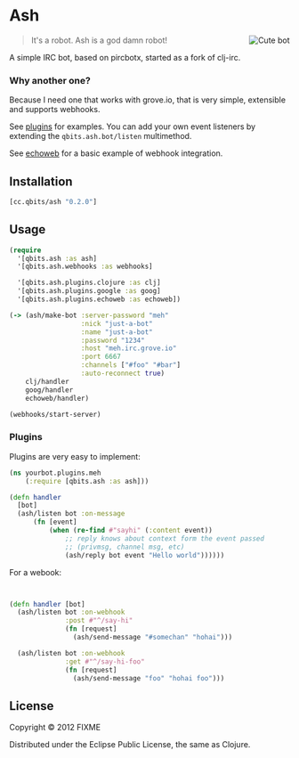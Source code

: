 
# Ash

<img src="http://cloud.github.com/downloads/mpenet/ash/ash.jpg"
 alt="Cute bot" title="Cute bot" align="right"  />

> It's a robot. Ash is a god damn robot!

A simple IRC bot, based on pircbotx, started as a fork of clj-irc.

### Why another one?

Because I need one that works with grove.io, that is very simple,
extensible and supports webhooks.

See [plugins](https://github.com/mpenet/ash/tree/master/src/qbits/ash/plugins) for
examples. You can add your own event listeners by extending the `qbits.ash.bot/listen`
multimethod.

See [echoweb](https://github.com/mpenet/ash/blob/master/src/qbits/ash/plugins/echoweb.clj)
for a basic example of webhook integration.

## Installation

```clojure
[cc.qbits/ash "0.2.0"]
```

## Usage

```clojure
(require
  '[qbits.ash :as ash]
  '[qbits.ash.webhooks :as webhooks]

  '[qbits.ash.plugins.clojure :as clj]
  '[qbits.ash.plugins.google :as goog]
  '[qbits.ash.plugins.echoweb :as echoweb])

(-> (ash/make-bot :server-password "meh"
                  :nick "just-a-bot"
                  :name "just-a-bot"
                  :password "1234"
                  :host "meh.irc.grove.io"
                  :port 6667
                  :channels ["#foo" "#bar"]
                  :auto-reconnect true)
    clj/handler
    goog/handler
    echoweb/handler)

(webhooks/start-server)
```

### Plugins

Plugins are very easy to implement:

```clojure
(ns yourbot.plugins.meh
    (:require [qbits.ash :as ash]))

(defn handler
  [bot]
  (ash/listen bot :on-message
      (fn [event]
          (when (re-find #"sayhi" (:content event))
              ;; reply knows about context form the event passed
              ;; (privmsg, channel msg, etc)
              (ash/reply bot event "Hello world"))))))
```

For a webook:

```clojure


(defn handler [bot]
  (ash/listen bot :on-webhook
              :post #"^/say-hi"
              (fn [request]
                (ash/send-message "#somechan" "hohai")))

  (ash/listen bot :on-webhook
              :get #"^/say-hi-foo"
              (fn [request]
                (ash/send-message "foo" "hohai foo")))
```



## License

Copyright © 2012 FIXME

Distributed under the Eclipse Public License, the same as Clojure.
